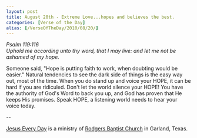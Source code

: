 ```yaml
---
layout: post
title: August 20th - Extreme Love...hopes and believes the best.
categories: [Verse of the Day]
alias: [/VerseOfTheDay/2010/08/20/]
---
```


_Psalm 119:116  
Uphold me according unto thy word, that I may live: and let me not
be ashamed of my hope._

Someone said, "Hope is putting faith to work, when doubting would
be easier." Natural tendencies to see the dark side of things is the
easy way out, most of the time. When you do stand up and voice your
HOPE, it can be hard if you are ridiculed. Don't let the world
silence your HOPE! You have the authority of God's Word to back you
up, and God has proven that He keeps His promises. Speak HOPE, a
listening world needs to hear your voice today.

 --

<a href=http://jesuseveryday.net>Jesus Every Day</a> is a ministry of <a href=http://rodgersbaptist.net>Rodgers Baptist Church</a> in Garland, Texas.
